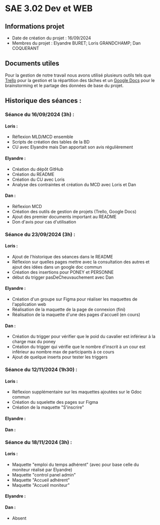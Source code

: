 #  SAE 3.02 Dev et WEB 
## Informations projet

- Date de création du projet : 16/09/2024
- Membres du projet : Elyandre BURET; Loris GRANDCHAMP; Dan COQUERANT

## Documents utiles

Pour la gestion de notre travail nous avons utilisé plusieurs outils tels que <a href="https://trello.com/invite/b/66e84b61c9e3645db671c2d0/ATTIe2a64062e9a118a43e849aa5165b04b0ADD686AF/302-sae-web-bd-2024-2025">Trello</a> pour la gestion et la répartition des tâches et un 
<a href="https://docs.google.com/document/d/1QOKi6AJ1f7ixYgi4_V4HSCbfHmSv0v1zCaBToUGGEPk/edit?pli=1&addon_store"> Google Docs</a> pour le brainstorming et le partage des données de base du projet.  


## Historique des séances :

### Séance du 16/09/2024 (3h) :
#### Loris :
- Réflexion MLD/MCD ensemble
- Scripts de création des tables de la BD
- CU avec Elyandre mais Dan apportait son avis régulièrement

#### Elyandre :
- Création du dépôt GitHub 
- Création du README 
- Création du CU avec Loris 
- Analyse des contraintes et création du MCD avec Loris et Dan 

#### Dan : 
- Réflexion MCD
- Création des outils de gestion de projets (Trello, Google Docs)
- Ajout des premier documents important au README
- Don d'avis pour cas d'utilisation

### Séance du 23/09/2024 (3h) :
#### Loris :
- Ajout de l'historique des séances dans le README
- Réflexion sur quelles pages mettre avec la consultation des autres et ajout des idées dans un google doc commun
- Création des insertions pour PONEY et PERSONNE
- début du trigger pasDeCheuvauchement avec Dan

#### Elyandre :
- Création d'un groupe sur Figma pour réaliser les maquettes de l'application web
- Réalisation de la maquette de la page de connexion (fini)
- Réalisation de la maquette d'une des pages d'accueil (en cours)

#### Dan : 
- Création du trigger pour vérifier que le poid du cavalier est inférieur à la charge max du poney
- Création du trigger qui vérifie que le nombre d'inscrit à un cour est inférieur au nombre max de participants à ce cours
- Ajout de quelque inserts pour tester les triggers

### Séance du 12/11/2024 (1h30) :
#### Loris :
- Réflexion supplémentaire sur les maquettes ajoutées sur le Gdoc commun
- Création du squelette des pages sur Figma
- Création de la maquette "S'inscrire"

#### Elyandre :


#### Dan : 

### Séance du 18/11/2024 (3h) :
#### Loris :
- Maquette "emploi du temps adhérent" (avec pour base celle du moniteur réalisé par Elyandre)
- Maquette "control panel admin"
- Maquette "Accueil adhérent"
- Maquette "Accueil moniteur"

#### Elyandre :


#### Dan : 
- Absent

